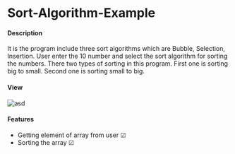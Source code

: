 # Sort-Algorithm-Example
#### Description

It is the program include three sort algorithms which are Bubble, Selection, Insertion. User enter the 10 number and select the sort
algorithm for sorting the numbers. There two types of sorting in this program. First one is sorting big to small. Second one is sorting small to big.

#### View
![asd](https://user-images.githubusercontent.com/61121747/78184580-63f02e00-7472-11ea-960b-2093eeb87040.PNG)


#### Features
* Getting element of array from user &#9745;
* Sorting the array &#9745;
